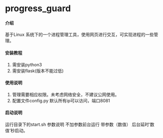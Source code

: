 # progress_guard

#### 介绍
基于Linux 系统下的一个进程管理工具，使用网页进行交互，可实现进程的一些管理。

#### 安装教程
1. 需安装python3 
2. 需安装flask(版本不能过低)

#### 使用说明

1. 管理需要相应权限。未考虑网络安全，不建议公网使用。
2. 配置文件config.py 默认所有ip可以访问，端口8081 
#### 启动说明
运行目录下的start.sh 参数说明 不加参数前台运行 带参数（数值） 后台延时‘数值’秒启动。

